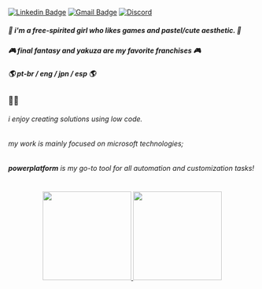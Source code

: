 [![Linkedin Badge](https://img.shields.io/badge/-Leticia%20Souza-blue?style=flat-square&logo=Linkedin&logoColor=white)](https://www.linkedin.com/in/fairykei/)
[![Gmail Badge](https://img.shields.io/badge/gmail-c14438?style=flat-square&logo=Gmail&logoColor=white)](mailto:b4irykei@gmail.com)
[![Discord](https://img.shields.io/badge/-lele%231865-1865da?style=flat-square&logo=Discord&logoColor=white)](https://discord.com)

##### 🌺 i'm a free-spirited girl who likes games and pastel/cute aesthetic. 🌺
##### 🎮 *final fantasy* and *yakuza* are my favorite franchises 🎮
##### 🌎 pt-br / eng / jpn / esp 🌎
#####
  
## 
### 👩‍💻
###### i enjoy creating solutions using *low code*.
###### my work is mainly focused on *microsoft technologies*;
###### **powerplatform** is my go-to tool for all *automation* and *customization* tasks!



<!--
**fairykei/fairykei** is a ✨ _special_ ✨ repository because its `README.md` (this file) appears on your GitHub profile.

Here are some ideas to get you started:

- 🔭 I’m currently working on ...
- 🌱 I’m currently learning ...
- 👯 I’m looking to collaborate on ...
- 🤔 I’m looking for help with ...
- 💬 Ask me about ...
- 📫 How to reach me: ...
- 😄 Pronouns: ...
- ⚡ Fun fact: ...
-->
#
<div align="center">
  <a href="https://github.com/fairykei">
  <img height="180em" src="https://github-readme-stats.vercel.app/api?username=fairykei&show_icons=true&theme=dark&include_all_commits=true&count_private=true"/>
  <img height="180em" src="https://github-readme-stats.vercel.app/api/top-langs/?username=fairykei&layout=compact&langs_count=8&theme=dark&count_private=true"/>
</div>
